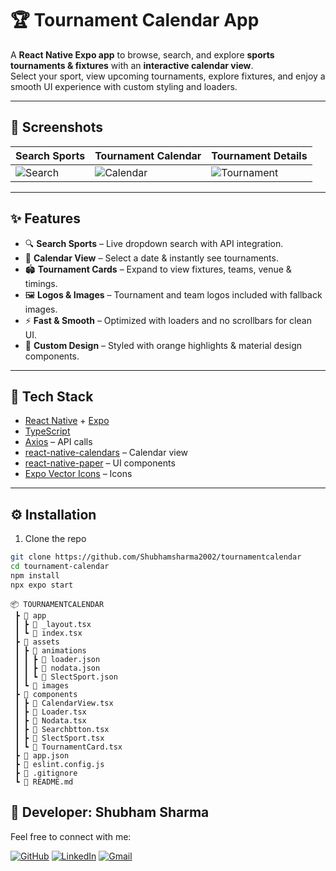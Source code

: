 # 🏆 Tournament Calendar App  

A **React Native Expo app** to browse, search, and explore **sports tournaments & fixtures** with an **interactive calendar view**.  
Select your sport, view upcoming tournaments, explore fixtures, and enjoy a smooth UI experience with custom styling and loaders.  

---

## 📸 Screenshots  

| Search Sports | Tournament Calendar | Tournament Details |
|---------------|----------------------|---------------------|
| ![Search](https://via.placeholder.com/250x500) | ![Calendar](https://via.placeholder.com/250x500) | ![Tournament](https://via.placeholder.com/250x500) |

---

## ✨ Features  

- 🔍 **Search Sports** – Live dropdown search with API integration.  
- 📅 **Calendar View** – Select a date & instantly see tournaments.  
- 🏟 **Tournament Cards** – Expand to view fixtures, teams, venue & timings.  
- 🖼 **Logos & Images** – Tournament and team logos included with fallback images.  
- ⚡ **Fast & Smooth** – Optimized with loaders and no scrollbars for clean UI.  
- 🎨 **Custom Design** – Styled with orange highlights & material design components.  

---

## 🚀 Tech Stack  

- [React Native](https://reactnative.dev/) + [Expo](https://expo.dev/)  
- [TypeScript](https://www.typescriptlang.org/)  
- [Axios](https://axios-http.com/) – API calls  
- [react-native-calendars](https://github.com/wix/react-native-calendars) – Calendar view  
- [react-native-paper](https://callstack.github.io/react-native-paper/) – UI components  
- [Expo Vector Icons](https://icons.expo.fyi/) – Icons  

---

## ⚙️ Installation  

1. Clone the repo  
```bash
git clone https://github.com/Shubhamsharma2002/tournamentcalendar
cd tournament-calendar
npm install
npx expo start
```
```
📦 TOURNAMENTCALENDAR
 ┣ 📂 app
 ┃ ┣ 📜 _layout.tsx
 ┃ ┗ 📜 index.tsx
 ┣ 📂 assets
 ┃ ┣ 📂 animations
 ┃ ┃ ┣ 📜 loader.json
 ┃ ┃ ┣ 📜 nodata.json
 ┃ ┃ ┗ 📜 SlectSport.json
 ┃ ┗ 📂 images
 ┣ 📂 components
 ┃ ┣ 📜 CalendarView.tsx
 ┃ ┣ 📜 Loader.tsx
 ┃ ┣ 📜 Nodata.tsx
 ┃ ┣ 📜 Searchbtton.tsx
 ┃ ┣ 📜 SlectSport.tsx
 ┃ ┗ 📜 TournamentCard.tsx
 ┣ 📜 app.json
 ┣ 📜 eslint.config.js
 ┣ 📜 .gitignore
 ┗ 📜 README.md

```
## 👤 Developer: Shubham Sharma

Feel free to connect with me:

[![GitHub](https://img.shields.io/badge/GitHub-181717?style=for-the-badge&logo=github&logoColor=white)](https://github.com/Shubhamsharma2002)  [![LinkedIn](https://img.shields.io/badge/LinkedIn-0A66C2?style=for-the-badge&logo=linkedin&logoColor=white)](https://www.linkedin.com/in/shubhamsharma2026/)   [![Gmail](https://img.shields.io/badge/Gmail-D14836?style=for-the-badge&logo=gmail&logoColor=white)](mailto:shubhamjii2002@gmail.com)